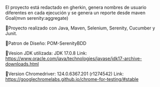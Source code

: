 El proyecto está redactado en gherkin, genera nombres de usuario diferentes en cada ejecución y se genera un reporte desde maven Goal(mvn serenity:aggregate)

📘Proyecto realizado con Java, Maven, Selenium, Serenity, Cucumber y Junit.

📘Patron de Diseño: POM-SerenityBDD   

📝Vesion JDK utilizada:
JDK 17.0.8
Link: https://www.oracle.com/java/technologies/javase/jdk17-archive-downloads.html

📝Version Chromedriver:
124.0.6367.201 (r1274542)
Link: https://googlechromelabs.github.io/chrome-for-testing/#stable




